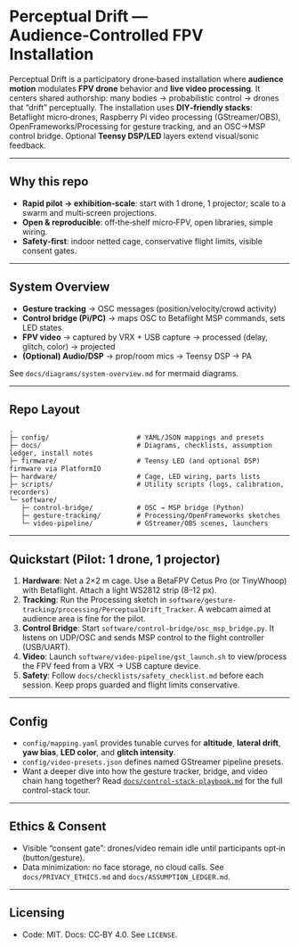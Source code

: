 # Perceptual Drift — Audience‑Controlled FPV Installation

Perceptual Drift is a participatory drone‑based installation where **audience motion** modulates **FPV drone** behavior and **live video processing**. It centers shared authorship: many bodies → probabilistic control → drones that “drift” perceptually. The installation uses **DIY‑friendly stacks**: Betaflight micro‑drones, Raspberry Pi video processing (GStreamer/OBS), OpenFrameworks/Processing for gesture tracking, and an OSC→MSP control bridge. Optional **Teensy DSP/LED** layers extend visual/sonic feedback.

---

## Why this repo
- **Rapid pilot → exhibition‑scale**: start with 1 drone, 1 projector; scale to a swarm and multi‑screen projections.
- **Open & reproducible**: off‑the‑shelf micro‑FPV, open libraries, simple wiring.
- **Safety‑first**: indoor netted cage, conservative flight limits, visible consent gates.

---

## System Overview
- **Gesture tracking** → OSC messages (position/velocity/crowd activity)
- **Control bridge (Pi/PC)** → maps OSC to Betaflight MSP commands, sets LED states
- **FPV video** → captured by VRX + USB capture → processed (delay, glitch, color) → projected
- **(Optional) Audio/DSP** → prop/room mics → Teensy DSP → PA

See `docs/diagrams/system-overview.md` for mermaid diagrams.

---

## Repo Layout
```
.
├─ config/                      # YAML/JSON mappings and presets
├─ docs/                        # Diagrams, checklists, assumption ledger, install notes
├─ firmware/                    # Teensy LED (and optional DSP) firmware via PlatformIO
├─ hardware/                    # Cage, LED wiring, parts lists
├─ scripts/                     # Utility scripts (logs, calibration, recorders)
└─ software/
   ├─ control-bridge/           # OSC → MSP bridge (Python)
   ├─ gesture-tracking/         # Processing/OpenFrameworks sketches
   └─ video-pipeline/           # GStreamer/OBS scenes, launchers
```

---

## Quickstart (Pilot: 1 drone, 1 projector)
1) **Hardware**: Net a 2×2 m cage. Use a BetaFPV Cetus Pro (or TinyWhoop) with Betaflight. Attach a light WS2812 strip (8–12 px).  
2) **Tracking**: Run the Processing sketch in `software/gesture-tracking/processing/PerceptualDrift_Tracker`. A webcam aimed at audience area is fine for the pilot.  
3) **Control Bridge**: Start `software/control-bridge/osc_msp_bridge.py`. It listens on UDP/OSC and sends MSP control to the flight controller (USB/UART).  
4) **Video**: Launch `software/video-pipeline/gst_launch.sh` to view/process the FPV feed from a VRX → USB capture device.  
5) **Safety**: Follow `docs/checklists/safety_checklist.md` before each session. Keep props guarded and flight limits conservative.

---

## Config
- `config/mapping.yaml` provides tunable curves for **altitude**, **lateral drift**, **yaw bias**, **LED color**, and **glitch intensity**.
- `config/video-presets.json` defines named GStreamer pipeline presets.
- Want a deeper dive into how the gesture tracker, bridge, and video chain hang together? Read [`docs/control-stack-playbook.md`](docs/control-stack-playbook.md) for the full control-stack tour.

---

## Ethics & Consent
- Visible “consent gate”: drones/video remain idle until participants opt‑in (button/gesture).
- Data minimization: no face storage, no cloud calls. See `docs/PRIVACY_ETHICS.md` and `docs/ASSUMPTION_LEDGER.md`.

---

## Licensing
- Code: MIT. Docs: CC‑BY 4.0. See `LICENSE`.

